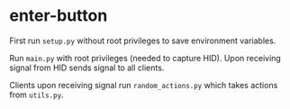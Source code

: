# enter-button

First run `setup.py` without root privileges to save environment variables.

Run `main.py` with root privileges (needed to capture HID). Upon receiving signal from HID sends signal to all clients.

Clients upon receiving signal run `random_actions.py` which takes actions from `utils.py`.